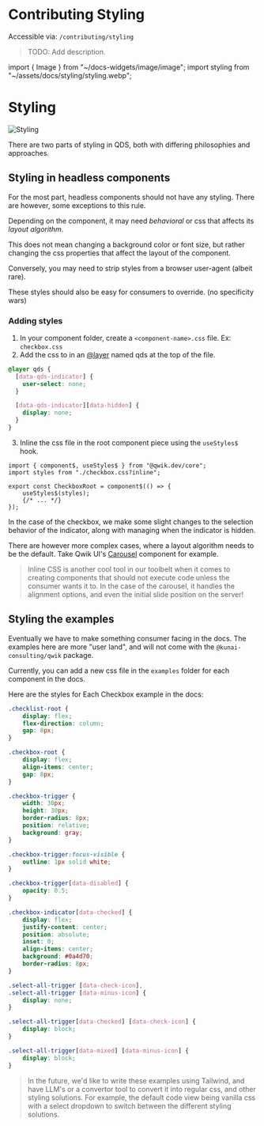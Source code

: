 # Contributing Styling

Accessible via: `/contributing/styling`

> TODO: Add description.

import { Image } from "~/docs-widgets/image/image";
import styling from "~/assets/docs/styling/styling.webp";

# Styling

<Image src={styling} loading="eager" alt="Styling" />

There are two parts of styling in QDS, both with differing philosophies and approaches.

## Styling in headless components

For the most part, headless components should not have any styling. There are however, some exceptions to this rule.

Depending on the component, it may need *behavioral* or css that affects its *layout algorithm*. 

This does not mean changing a background color or font size, but rather changing the css properties that affect the layout of the component.

Conversely, you may need to strip styles from a browser user-agent (albeit rare).

These styles should also be easy for consumers to override. (no specificity wars)

### Adding styles

1. In your component folder, create a `<component-name>.css` file. Ex: `checkbox.css`
2. Add the css to in an [@layer](https://css-tricks.com/css-cascade-layers/) named qds at the top of the file.

```css
@layer qds {
  [data-qds-indicator] {
    user-select: none;
  }

  [data-qds-indicator][data-hidden] {
    display: none;
  }
}
```

3. Inline the css file in the root component piece using the `useStyles$` hook.

```tsx
import { component$, useStyles$ } from "@qwik.dev/core";
import styles from "./checkbox.css?inline";

export const CheckboxRoot = component$(() => {
    useStyles$(styles);
    {/* ... */}
});
```

In the case of the checkbox, we make some slight changes to the selection behavior of the indicator, along with managing when the indicator is hidden.

There are however more complex cases, where a layout algorithm needs to be the default. Take Qwik UI's [Carousel](https://github.com/qwikifiers/qwik-ui/blob/8c0795522591b5b6bd3ec060b9fdb330a165fe8a/packages/kit-headless/src/components/carousel/carousel.css) component for example.

> Inline CSS is another cool tool in our toolbelt when it comes to creating components that should not execute code unless the consumer wants it to. In the case of the carousel, it handles the alignment options, and even the initial slide position on the server!


## Styling the examples

Eventually we have to make something consumer facing in the docs. The examples here are more "user land", and will not come with the `@kunai-consulting/qwik` package.

Currently, you can add a new css file in the `examples` folder for each component in the docs.

Here are the styles for Each Checkbox example in the docs:

```css
.checklist-root {
    display: flex;
    flex-direction: column;
    gap: 8px;
}

.checkbox-root {
    display: flex;
    align-items: center;
    gap: 8px;
}

.checkbox-trigger {
    width: 30px;
    height: 30px;
    border-radius: 8px;
    position: relative; 
    background: gray;
}

.checkbox-trigger:focus-visible {
    outline: 1px solid white;
}

.checkbox-trigger[data-disabled] {
    opacity: 0.5;
}

.checkbox-indicator[data-checked] {
    display: flex;
    justify-content: center;
    position: absolute;  
    inset: 0;           
    align-items: center;
    background: #0a4d70;
    border-radius: 8px;
}

.select-all-trigger [data-check-icon],
.select-all-trigger [data-minus-icon] {
    display: none;
}

.select-all-trigger[data-checked] [data-check-icon] {
    display: block;
}

.select-all-trigger[data-mixed] [data-minus-icon] {
    display: block;
}
```

> In the future, we'd like to write these examples using Tailwind, and have LLM's or a convertor tool to convert it into regular css, and other styling solutions. For example, the default code view being vanilla css with a select dropdown to switch between the different styling solutions.



